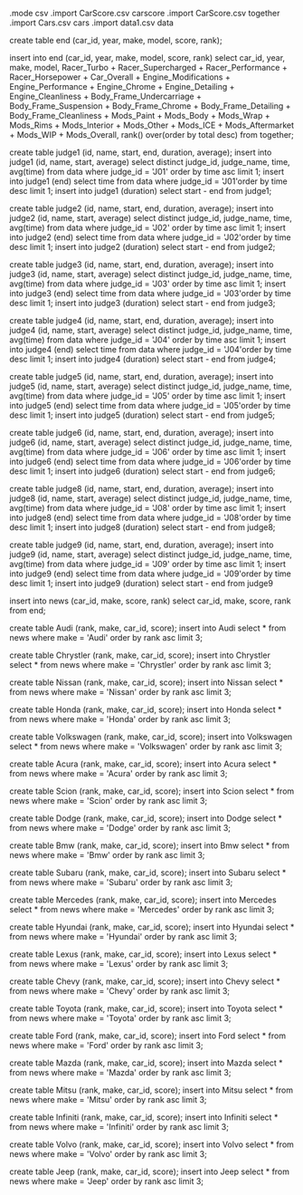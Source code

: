 .mode csv
.import CarScore.csv carscore
.import CarScore.csv together
.import Cars.csv cars
.import data1.csv data

create table end (car_id, year, make, model, score, rank);

insert into end (car_id, year, make, model, score, rank) select car_id, year, make, model, Racer_Turbo + Racer_Supercharged + Racer_Performance + Racer_Horsepower + Car_Overall + Engine_Modifications + Engine_Performance + Engine_Chrome + Engine_Detailing + Engine_Cleanliness + Body_Frame_Undercarriage + Body_Frame_Suspension + Body_Frame_Chrome + Body_Frame_Detailing + Body_Frame_Cleanliness + Mods_Paint + Mods_Body + Mods_Wrap + Mods_Rims + Mods_Interior + Mods_Other + Mods_ICE + Mods_Aftermarket + Mods_WIP + Mods_Overall, rank() over(order by total desc) from together;

create table judge1 (id, name, start, end, duration, average);
insert into judge1 (id, name, start, average) select distinct judge_id, judge_name, time, avg(time)  from data where judge_id = 'J01' order by time asc limit 1;
insert into judge1 (end) select time from data where judge_id = 'J01'order by time desc limit 1;
insert into judge1 (duration) select start - end from judge1;

create table judge2 (id, name, start, end, duration, average);
insert into judge2 (id, name, start, average) select distinct judge_id, judge_name, time, avg(time)  from data where judge_id = 'J02' order by time asc limit 1;
insert into judge2 (end) select time from data where judge_id = 'J02'order by time desc limit 1;
insert into judge2 (duration) select start - end from judge2;

create table judge3 (id, name, start, end, duration, average);
insert into judge3 (id, name, start, average) select distinct judge_id, judge_name, time, avg(time)  from data where judge_id = 'J03' order by time asc limit 1;
insert into judge3 (end) select time from data where judge_id = 'J03'order by time desc limit 1;
insert into judge3 (duration) select start - end from judge3;

create table judge4 (id, name, start, end, duration, average);
insert into judge4 (id, name, start, average) select distinct judge_id, judge_name, time, avg(time)  from data where judge_id = 'J04' order by time asc limit 1;
insert into judge4 (end) select time from data where judge_id = 'J04'order by time desc limit 1;
insert into judge4 (duration) select start - end from judge4;

create table judge5 (id, name, start, end, duration, average);
insert into judge5 (id, name, start, average) select distinct judge_id, judge_name, time, avg(time)  from data where judge_id = 'J05' order by time asc limit 1;
insert into judge5 (end) select time from data where judge_id = 'J05'order by time desc limit 1;
insert into judge5 (duration) select start - end from judge5;

create table judge6 (id, name, start, end, duration, average);
insert into judge6 (id, name, start, average) select distinct judge_id, judge_name, time, avg(time)  from data where judge_id = 'J06' order by time asc limit 1;
insert into judge6 (end) select time from data where judge_id = 'J06'order by time desc limit 1;
insert into judge6 (duration) select start - end from judge6;

create table judge8 (id, name, start, end, duration, average);
insert into judge8 (id, name, start, average) select distinct judge_id, judge_name, time, avg(time)  from data where judge_id = 'J08' order by time asc limit 1;
insert into judge8 (end) select time from data where judge_id = 'J08'order by time desc limit 1;
insert into judge8 (duration) select start - end from judge8;

create table judge9 (id, name, start, end, duration, average);
insert into judge9 (id, name, start, average) select distinct judge_id, judge_name, time, avg(time)  from data where judge_id = 'J09' order by time asc limit 1;
insert into judge9 (end) select time from data where judge_id = 'J09'order by time desc limit 1;
insert into judge9 (duration) select start - end from judge9

insert into news (car_id, make, score, rank) select car_id, make, score, rank from end;

 create table Audi (rank, make, car_id, score);
 insert into Audi select * from news where make = 'Audi' order by rank asc limit 3;

 create table Chrystler (rank, make, car_id, score);
 insert into Chrystler select * from news where make = 'Chrystler' order by rank asc limit 3;

create table Nissan  (rank, make, car_id, score);
insert into Nissan select * from news where make = 'Nissan' order by rank asc limit 3;

create table Honda (rank, make, car_id, score);
insert into Honda select * from news where make = 'Honda' order by rank asc limit 3;

create table Volkswagen (rank, make, car_id, score);
insert into Volkswagen select * from news where make = 'Volkswagen' order by rank asc limit 3;

 create table Acura (rank, make, car_id, score);
 insert into Acura select * from news where make = 'Acura' order by rank asc limit 3;

 create table Scion (rank, make, car_id, score);
 insert into Scion select * from news where make = 'Scion' order by rank asc limit 3;

create table Dodge (rank, make, car_id, score);
insert into Dodge select * from news where make = 'Dodge' order by rank asc limit 3;

create table Bmw (rank, make, car_id, score);
insert into Bmw select * from news where make = 'Bmw' order by rank asc limit 3;

create table Subaru (rank, make, car_id, score);
insert into Subaru select * from news where make = 'Subaru' order by rank asc limit 3;

create table Mercedes (rank, make, car_id, score);
insert into Mercedes select * from news where make = 'Mercedes' order by rank asc limit 3;

create table Hyundai (rank, make, car_id, score);
insert into Hyundai select * from news where make = 'Hyundai' order by rank asc limit 3;

create table Lexus (rank, make, car_id, score);
insert into Lexus select * from news where make = 'Lexus' order by rank asc limit 3;

create table Chevy (rank, make, car_id, score);
insert into Chevy select * from news where make = 'Chevy' order by rank asc limit 3;

create table Toyota (rank, make, car_id, score);
insert into Toyota select * from news where make = 'Toyota' order by rank asc limit 3;

 create table Ford (rank, make, car_id, score);
 insert into Ford select * from news where make = 'Ford' order by rank asc limit 3;

 create table Mazda (rank, make, car_id, score);
  insert into Mazda select * from news where make = 'Mazda' order by rank asc limit 3;

  create table Mitsu (rank, make, car_id, score);
  insert into Mitsu select * from news where make = 'Mitsu' order by rank asc limit 3;

   create table Infiniti (rank, make, car_id, score);
    insert into Infiniti select * from news where make = 'Infiniti' order by rank asc limit 3;

create table Volvo (rank, make, car_id, score);
 insert into Volvo select * from news where make = 'Volvo' order by rank asc limit 3;

 create table Jeep (rank, make, car_id, score);
  insert into Jeep select * from news where make = 'Jeep' order by rank asc limit 3;
